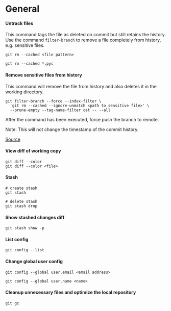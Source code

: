 # General

#### Untrack files

This command tags the file as deleted on commit but still retains the history. Use the command `filter-branch` to remove a file completely from history, e.g. sensitive files.

    git rm --cached <file pattern>

    git rm --cached *.pyc

#### Remove sensitive files from history

This command will remove the file from history and also deletes it in the working directory.

    git filter-branch --force --index-filter \
      'git rm --cached --ignore-unmatch <path to sensitive file>' \
      --prune-empty --tag-name-filter cat -- --all

After the command has been executed, force push the branch to remote.

Note: This will not change the timestamp of the commit history.

[Source](https://help.github.com/articles/removing-sensitive-data-from-a-repository/#using-filter-branch)

#### View diff of working copy

    git diff --color
    git diff --color <file>

#### Stash

    # create stash
    git stash

    # delete stash
    git stash drop

#### Show stashed changes diff

    git stash show -p

#### List config

    git config --list

#### Change global user config

    git config --global user.email <email address>

    git config --global user.name <name>

#### Cleanup unnecessary files and optimize the local repository

    git gc
